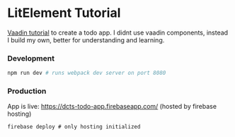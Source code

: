 # LitElement Tutorial

[Vaadin tutorial](https://vaadin.com/learn/tutorials/lit-element) to create a todo app. I didnt use vaadin components, instead I build my own, better for understanding and learning.

### Development
```bash
npm run dev # runs webpack dev server on port 8080
```

### Production
App is live: https://dcts-todo-app.firebaseapp.com/ (hosted by firebase hosting)
```
firebase deploy # only hosting initialized
```


